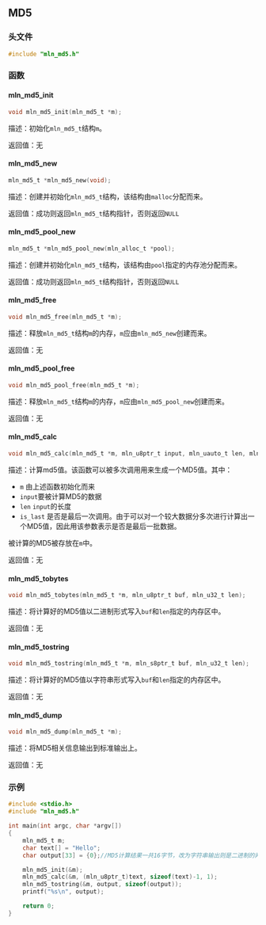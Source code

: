 ## MD5



### 头文件

```c
#include "mln_md5.h"
```



### 函数



#### mln_md5_init

```c
void mln_md5_init(mln_md5_t *m);
```

描述：初始化`mln_md5_t`结构`m`。

返回值：无



#### mln_md5_new

```c
mln_md5_t *mln_md5_new(void);
```

描述：创建并初始化`mln_md5_t`结构，该结构由`malloc`分配而来。

返回值：成功则返回`mln_md5_t`结构指针，否则返回`NULL`



#### mln_md5_pool_new

```c
mln_md5_t *mln_md5_pool_new(mln_alloc_t *pool);
```

描述：创建并初始化`mln_md5_t`结构，该结构由`pool`指定的内存池分配而来。

返回值：成功则返回`mln_md5_t`结构指针，否则返回`NULL`



#### mln_md5_free

```c
void mln_md5_free(mln_md5_t *m);
```

描述：释放`mln_md5_t`结构`m`的内存，`m`应由`mln_md5_new`创建而来。

返回值：无



#### mln_md5_pool_free

```c
void mln_md5_pool_free(mln_md5_t *m);
```

描述：释放`mln_md5_t`结构`m`的内存，`m`应由`mln_md5_pool_new`创建而来。

返回值：无



#### mln_md5_calc

```c
void mln_md5_calc(mln_md5_t *m, mln_u8ptr_t input, mln_uauto_t len, mln_u32_t is_last);
```

描述：计算md5值。该函数可以被多次调用用来生成一个MD5值。其中：

- `m` 由上述函数初始化而来
- `input`要被计算MD5的数据
- `len` `input`的长度
- `is_last` 是否是最后一次调用。由于可以对一个较大数据分多次进行计算出一个MD5值，因此用该参数表示是否是最后一批数据。

被计算的MD5被存放在`m`中。

返回值：无



#### mln_md5_tobytes

```c
void mln_md5_tobytes(mln_md5_t *m, mln_u8ptr_t buf, mln_u32_t len);
```

描述：将计算好的MD5值以二进制形式写入`buf`和`len`指定的内存区中。

返回值：无



#### mln_md5_tostring

```c
void mln_md5_tostring(mln_md5_t *m, mln_s8ptr_t buf, mln_u32_t len);
```

描述：将计算好的MD5值以字符串形式写入`buf`和`len`指定的内存区中。

返回值：无



#### mln_md5_dump

```c
void mln_md5_dump(mln_md5_t *m);
```

描述：将MD5相关信息输出到标准输出上。

返回值：无



### 示例

```c
#include <stdio.h>
#include "mln_md5.h"

int main(int argc, char *argv[])
{
    mln_md5_t m;
    char text[] = "Hello";
    char output[33] = {0};//MD5计算结果一共16字节，改为字符串输出则是二进制的两倍，因此是32字节，多一字节用于\0

    mln_md5_init(&m);
    mln_md5_calc(&m, (mln_u8ptr_t)text, sizeof(text)-1, 1);
    mln_md5_tostring(&m, output, sizeof(output));
    printf("%s\n", output);

    return 0;
}
```


